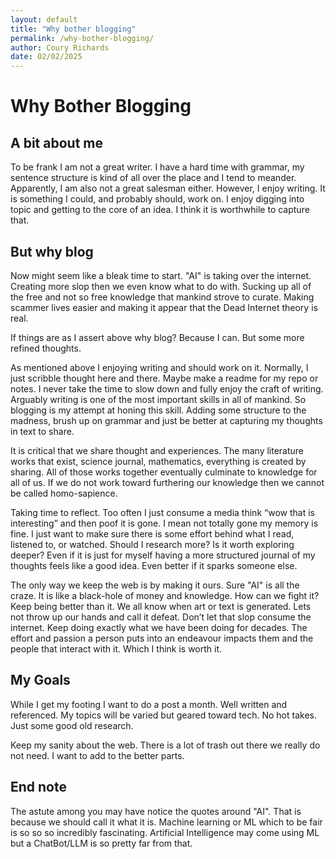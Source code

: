 ```yaml
---
layout: default
title: "Why bother blogging"
permalink: /why-bother-blogging/
author: Coury Richards
date: 02/02/2025
---
```

# Why Bother Blogging

## A bit about me

To be frank I am not a great writer. I have a hard time with grammar, my sentence structure is kind of all over the place and I tend to meander. Apparently, I am also not a great salesman either. However, I enjoy writing. It is something I could, and probably should, work on. I enjoy digging into topic and getting to the core of an idea. I think it is worthwhile to capture that.

## But why blog

Now might seem like a bleak time to start. "AI" is taking over the internet. Creating more slop then we even know what to do with. Sucking up all of the free and not so free knowledge that mankind strove to curate. Making scammer lives easier and making it appear that the Dead Internet theory is real.

If things are as I assert above why blog? Because I can. But some more refined thoughts.

As mentioned above I enjoying writing and should work on it. Normally, I just scribble thought here and there. Maybe make a readme for my repo or notes. I never take the time to slow down and fully enjoy the craft of writing. Arguably writing is one of the most important skills in all of mankind. So blogging is my attempt at honing this skill. Adding some structure to the madness, brush up on grammar and just be better at capturing my thoughts in text to share.

It is critical that we share thought and experiences. The many literature works that exist, science journal, mathematics, everything is created by sharing. All of those works together eventually culminate to knowledge for all of us. If we do not work toward furthering our knowledge then we cannot be called homo-sapience.

Taking time to reflect. Too often I just consume a media think “wow that is interesting” and then poof it is gone. I mean not totally gone my memory is fine. I just want to make sure there is some effort behind what I read, listened to, or watched. Should I research more? Is it worth exploring deeper? Even if it is just for myself having a more structured journal of my thoughts feels like a good idea. Even better if it sparks someone else.

The only way we keep the web is by making it ours. Sure "AI" is all the craze. It is like a black-hole of money and knowledge. How can we fight it? Keep being better than it. We all know when art or text is generated. Lets not throw up our hands and call it defeat. Don’t let that slop consume the internet. Keep doing exactly what we have been doing for decades. The effort and passion a person puts into an endeavour impacts them and the people that interact with it. Which I think is worth it.

## My Goals

While I get my footing I want to do a post a month. Well written and referenced. My topics will be varied but geared toward tech. No hot takes. Just some good old research.

Keep my sanity about the web. There is a lot of trash out there we really do not need. I want to add to the better parts.

## End note

The astute among you may have notice the quotes around "AI". That is because we should call it what it is. Machine learning or ML which to be fair is so so so incredibly fascinating. Artificial Intelligence may come using ML but a ChatBot/LLM is so pretty far from that.

